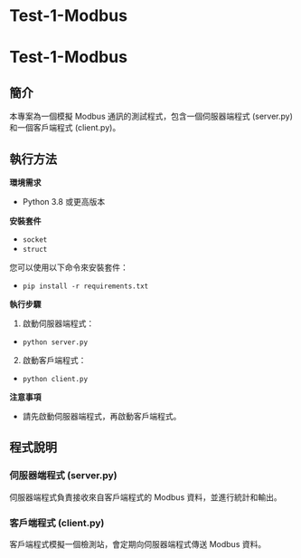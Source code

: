 # Test-1-Modbus

# Test-1-Modbus

## 簡介

本專案為一個模擬 Modbus 通訊的測試程式，包含一個伺服器端程式 (server.py) 和一個客戶端程式 (client.py)。

## 執行方法

**環境需求**

* Python 3.8 或更高版本

**安裝套件**

* `socket`
* `struct`

您可以使用以下命令來安裝套件：
* `pip install -r requirements.txt`

**執行步驟**

1. 啟動伺服器端程式：
* `python server.py`

2. 啟動客戶端程式：
* `python client.py`

**注意事項**

* 請先啟動伺服器端程式，再啟動客戶端程式。

## 程式說明

### 伺服器端程式 (server.py)

伺服器端程式負責接收來自客戶端程式的 Modbus 資料，並進行統計和輸出。

### 客戶端程式 (client.py)

客戶端程式模擬一個檢測站，會定期向伺服器端程式傳送 Modbus 資料。